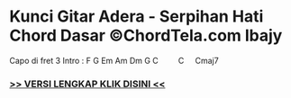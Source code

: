 
 # Kunci Gitar Adera - Serpihan Hati Chord Dasar ©ChordTela.com lbajy


Capo di fret 3 Intro : F G Em Am Dm G C         C     Cmaj7

###  <a href="https://shortlighzx.web.app?sq=Kunci Gitar Adera - Serpihan Hati Chord Dasar ©ChordTela.com"> >> VERSI LENGKAP KLIK DISINI << </a>
